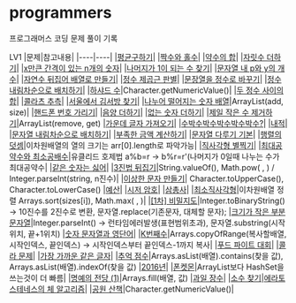 # programmers
프로그래머스 코딩 문제 풀이 기록

LV1
|문제|참고내용|
|----|----|
|[평균구하기](https://github.com/gi0-h/programmers/blob/main/LV1/%ED%8F%89%EA%B7%A0%20%EA%B5%AC%ED%95%98%EA%B8%B0.java)|
|[짝수와 홀수](https://github.com/gi0-h/programmers/blob/main/LV1/%EC%A7%9D%EC%88%98%EC%99%80%20%ED%99%80%EC%88%98.java)|
|[약수의 합](https://github.com/gi0-h/programmers/blob/main/LV1/%EC%95%BD%EC%88%98%EC%9D%98%20%ED%95%A9.java)|
|[자릿수 더하기](https://github.com/gi0-h/programmers/blob/main/LV1/%EC%9E%90%EB%A6%BF%EC%88%98%20%EB%8D%94%ED%95%98%EA%B8%B0.java)|
|[x만큰 간격이 있는 n개의 숫자](https://github.com/gi0-h/programmers/blob/main/LV1/x%EB%A7%8C%ED%81%BC%20%EA%B0%84%EA%B2%A9%EC%9D%B4%20%EC%9E%88%EB%8A%94%20n%EA%B0%9C%EC%9D%98%20%EC%88%AB%EC%9E%90.java)|
|[나머지가 1이 되는 수 찾기](https://github.com/gi0-h/programmers/blob/main/LV1/%EB%82%98%EB%A8%B8%EC%A7%80%EA%B0%80%201%EC%9D%B4%20%EB%90%98%EB%8A%94%20%EC%88%98%20%EC%B0%BE%EA%B8%B0.java)|
|[문자열 내 p와 y의 개수](https://github.com/gi0-h/programmers/blob/main/LV1/%EB%AC%B8%EC%9E%90%EC%97%B4%20%EB%82%B4%20p%EC%99%80%20y%EC%9D%98%20%EA%B0%9C%EC%88%98.java)|
|[자연수 뒤집어 배열로 만들기](https://github.com/gi0-h/programmers/blob/main/LV1/%EC%9E%90%EC%97%B0%EC%88%98%20%EB%92%A4%EC%A7%91%EC%96%B4%20%EB%B0%B0%EC%97%B4%EB%A1%9C%20%EB%A7%8C%EB%93%A4%EA%B8%B0.java)|
|[정수 제곱근 판별](https://github.com/gi0-h/programmers/blob/main/LV1/%EC%A0%95%EC%88%98%20%EC%A0%9C%EA%B3%B1%EA%B7%BC%20%ED%8C%90%EB%B3%84.java)|
|[문장열을 정수로 바꾸기](https://github.com/gi0-h/programmers/blob/main/LV1/%EB%AC%B8%EC%9E%90%EC%97%B4%EC%9D%84%20%EC%A0%95%EC%88%98%EB%A1%9C%20%EB%B0%94%EA%BE%B8%EA%B8%B0.java)|
|[정수 내림차순으로 배치하기](https://github.com/gi0-h/programmers/blob/main/LV1/%EC%A0%95%EC%88%98%20%EB%82%B4%EB%A6%BC%EC%B0%A8%EC%88%9C%EC%9C%BC%EB%A1%9C%20%EB%B0%B0%EC%B9%98%ED%95%98%EA%B8%B0.java)|
|[하샤드 수](https://github.com/gi0-h/programmers/blob/main/LV1/%ED%95%98%EC%83%A4%EB%93%9C%20%EC%88%98.java)|Character.getNumericValue()|
|[두 정수 사이의 합](https://github.com/gi0-h/programmers/blob/main/LV1/%EB%91%90%20%EC%A0%95%EC%88%98%20%EC%82%AC%EC%9D%B4%EC%9D%98%20%ED%95%A9.java)|
|[콜라츠 추측](https://github.com/gi0-h/programmers/blob/main/LV1/%EC%BD%9C%EB%9D%BC%EC%B8%A0%20%EC%B6%94%EC%B8%A1.java)|
|[서울에서 김서방 찾기](https://github.com/gi0-h/programmers/blob/main/LV1/%EC%84%9C%EC%9A%B8%EC%97%90%EC%84%9C%20%EA%B9%80%EC%84%9C%EB%B0%A9%20%EC%B0%BE%EA%B8%B0.java)|
|[나누어 떨어지는 숫자 배열](https://github.com/gi0-h/programmers/blob/main/LV1/%EB%82%98%EB%88%84%EC%96%B4%20%EB%96%A8%EC%96%B4%EC%A7%80%EB%8A%94%20%EC%88%AB%EC%9E%90%20%EB%B0%B0%EC%97%B4.java)|ArrayList(add, size)|
|[핸드폰 번호 가리기](https://github.com/gi0-h/programmers/blob/main/LV1/%ED%95%B8%EB%93%9C%ED%8F%B0%20%EB%B2%88%ED%98%B8%20%EA%B0%80%EB%A6%AC%EA%B8%B0.java)|
|[음양 더하기](https://github.com/gi0-h/programmers/blob/main/LV1/%EC%9D%8C%EC%96%91%20%EB%8D%94%ED%95%98%EA%B8%B0.java)|
|[없는 숫자 더하기](https://github.com/gi0-h/programmers/blob/main/LV1/%EC%97%86%EB%8A%94%20%EC%88%AB%EC%9E%90%20%EB%8D%94%ED%95%98%EA%B8%B0.java)|
|[제일 작은 수 제거하기](https://github.com/gi0-h/programmers/blob/main/LV1/%EC%A0%9C%EC%9D%BC%20%EC%9E%91%EC%9D%80%20%EC%88%98%20%EC%A0%9C%EA%B1%B0%ED%95%98%EA%B8%B0.java)|ArrayList(remove, get)
|[가운데 글자 가져오기](https://github.com/gi0-h/programmers/blob/main/LV1/%EA%B0%80%EC%9A%B4%EB%8D%B0%20%EA%B8%80%EC%9E%90%20%EA%B0%80%EC%A0%B8%EC%98%A4%EA%B8%B0.java)|
|[수박수박수박수박수박수?](https://github.com/gi0-h/programmers/blob/main/LV1/%EC%88%98%EB%B0%95%EC%88%98%EB%B0%95%EC%88%98%EB%B0%95%EC%88%98%EB%B0%95%EC%88%98%EB%B0%95%EC%88%98%3F.java)|
|[내적](https://github.com/gi0-h/programmers/blob/main/LV1/%EB%82%B4%EC%A0%81.java)|
|[문자열 내림차순으로 배치하기](https://github.com/gi0-h/programmers/blob/main/LV1/%EB%AC%B8%EC%9E%90%EC%97%B4%20%EB%82%B4%EB%A6%BC%EC%B0%A8%EC%88%9C%EC%9C%BC%EB%A1%9C%20%EB%B0%B0%EC%B9%98.java)|
|[부족한 금액 계산하기](https://github.com/gi0-h/programmers/blob/main/LV1/%EB%B6%80%EC%A1%B1%ED%95%9C%20%EA%B8%88%EC%95%A1%20%EA%B3%84%EC%82%B0%ED%95%98%EA%B8%B0.java)|
|[문자열 다루기 기본](https://github.com/gi0-h/programmers/blob/main/LV1/%EB%AC%B8%EC%9E%90%EC%97%B4%20%EB%8B%A4%EB%A3%A8%EA%B8%B0%20%EA%B8%B0%EB%B3%B8.java)|
|[행렬의 덧셈](https://github.com/gi0-h/programmers/blob/main/LV1/%ED%96%89%EB%A0%AC%EC%9D%98%20%EB%8D%A7%EC%85%88.java)|이차원배열의 열의 크기는 arr[0].length로 파악가능|
|[직사각형 별찍기](https://github.com/gi0-h/programmers/blob/main/LV1/%EC%A7%81%EC%82%AC%EA%B0%81%ED%98%95%20%EB%B3%84%EC%B0%8D%EA%B8%B0.java)|
|[최대공약수와 최소공배수](https://github.com/gi0-h/programmers/blob/main/LV1/%EC%B5%9C%EB%8C%80%EA%B3%B5%EC%95%BD%EC%88%98%EC%99%80%20%EC%B5%9C%EC%86%8C%EA%B3%B5%EB%B0%B0%EC%88%98.java)|유클리드 호제법 a%b=r -> b%r=r'(나머지가 0일때 나누는 수가 최대공약수|
|[같은 숫자는 싫어](https://github.com/gi0-h/programmers/blob/main/LV1/%EA%B0%99%EC%9D%80%20%EC%88%AB%EC%9E%90%EB%8A%94%20%EC%8B%AB%EC%96%B4.java)|
|[3진법 뒤집기](https://github.com/gi0-h/programmers/blob/main/LV1/3%EC%A7%84%EB%B2%95%20%EB%92%A4%EC%A7%91%EA%B8%B0.java)|String.valueOf(), Math.pow( , ) / Integer.parseInt(string, n진수)|
|[이상한 문자 만들기](https://github.com/gi0-h/programmers/blob/main/LV1/%EC%9D%B4%EC%83%81%ED%95%9C%20%EB%AC%B8%EC%9E%90%20%EB%A7%8C%EB%93%A4%EA%B8%B0.java)| Character.toUpperCase(), Character.toLowerCase()
|[예산](https://github.com/gi0-h/programmers/blob/main/LV1/%EC%98%88%EC%82%B0.java)|
|[시저 암호](https://github.com/gi0-h/programmers/blob/main/LV1/%EC%8B%9C%EC%A0%80%20%EC%95%94%ED%98%B8.java)|
|[삼총사](https://github.com/gi0-h/programmers/blob/main/LV1/%EC%82%BC%EC%B4%9D%EC%82%AC.java)|
|[최소직사각형](https://github.com/gi0-h/programmers/blob/main/LV1/%EC%B5%9C%EC%86%8C%EC%A7%81%EC%82%AC%EA%B0%81%ED%98%95.java)|이차원배열 정렬 Arrays.sort(sizes[i]), Math.max( , )|
|[[1차] 비밀지도](https://github.com/gi0-h/programmers/blob/main/LV1/%5B1%EC%B0%A8%5D%20%EB%B9%84%EB%B0%80%EC%A7%80%EB%8F%84.java)|Integer.toBinaryString() -> 10진수를 2진수로 변환, 문자열.replace(기존문자, 대체할 문자);
|[크기가 작은 부분문자열](https://github.com/gi0-h/programmers/blob/main/LV1/%ED%81%AC%EA%B8%B0%EA%B0%80%20%EC%9E%91%EC%9D%80%20%EB%B6%80%EB%B6%84%EB%AC%B8%EC%9E%90%EC%97%B4.java)|Integer.parseInt() -> 런타임에러발생(표현범위초과), 문자열.substring(시작위치, 끝+1위치)
|[숫자 문자열과 영단어](https://github.com/gi0-h/programmers/blob/main/LV1/%EC%88%AB%EC%9E%90%20%EB%AC%B8%EC%9E%90%EC%97%B4%EA%B3%BC%20%EC%98%81%EB%8B%A8%EC%96%B4.java)|
|[K번째수](https://github.com/gi0-h/programmers/blob/main/LV1/K%EB%B2%88%EC%A7%B8%EC%88%98.java)|Arrays.copyOfRange(복사할배열, 시작인덱스, 끝인덱스) -> 시작인덱스부터 끝인덱스-1까지 복사|
|[푸드 파이트 대회](https://github.com/gi0-h/programmers/blob/main/LV1/%ED%91%B8%EB%93%9C%20%ED%8C%8C%EC%9D%B4%ED%8A%B8%20%EB%8C%80%ED%9A%8C.java)|
|[콜라 문제](https://github.com/gi0-h/programmers/blob/main/LV1/%EC%BD%9C%EB%9D%BC%20%EB%AC%B8%EC%A0%9C.java)|
|[가장 가까운 같은 글자](https://github.com/gi0-h/programmers/blob/main/LV1/%EA%B0%80%EC%9E%A5%20%EA%B0%80%EA%B9%8C%EC%9A%B4%20%EA%B0%99%EC%9D%80%20%EA%B8%80%EC%9E%90.java)|
|[추억 점수](https://github.com/gi0-h/programmers/blob/main/LV1/%EC%B6%94%EC%96%B5%20%EC%A0%90%EC%88%98.java)|Arrays.asList(배열).contains(찾을 값), Arrays.asList(배열).indexOf(찾을 값)
|[2016년](https://github.com/gi0-h/programmers/blob/main/LV1/2016%EB%85%84.java)|
|[폰켓몬](https://github.com/gi0-h/programmers/blob/main/LV1/%ED%8F%B0%EC%BC%93%EB%AA%AC.java)|ArrayList보다 HashSet을 쓰는것이 더 빠름|
|[명예의 전당 (1)](https://github.com/gi0-h/programmers/blob/main/LV1/%EB%AA%85%EC%98%88%EC%9D%98%20%EC%A0%84%EB%8B%B9%20(1).java)|Arrays.fill(배열, 값)
|[과일 장수](https://github.com/gi0-h/programmers/blob/main/LV1/%EA%B3%BC%EC%9D%BC%20%EC%9E%A5%EC%88%98.java)|
|[소수 찾기](https://github.com/gi0-h/programmers/blob/main/LV1/%EC%86%8C%EC%88%98%20%EC%B0%BE%EA%B8%B0.java)|[에라토스테네스의 체 알고리즘](https://namu.wiki/w/%EC%97%90%EB%9D%BC%ED%86%A0%EC%8A%A4%ED%85%8C%EB%84%A4%EC%8A%A4%EC%9D%98%20%EC%B2%B4)|
|[공원 산책](https://github.com/gi0-h/programmers/blob/main/LV1/%EA%B3%B5%EC%9B%90%20%EC%82%B0%EC%B1%85.java)|Character.getNumericValue()|
